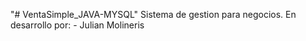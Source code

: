 "# VentaSimple_JAVA-MYSQL" 
Sistema de gestion para negocios.
En desarrollo por: - Julian Molineris 
